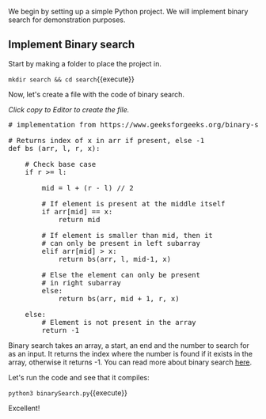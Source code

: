 We begin by setting up a simple Python project. 
We will implement binary search for demonstration purposes.

## Implement Binary search
Start by making a folder to place the project in.

`mkdir search && cd search`{{execute}}

Now, let's create a file with the code of binary search.

*Click copy to Editor to create the file.*
<pre class="file" data-filename="search/binarySearch.py" data-target="replace">
# implementation from https://www.geeksforgeeks.org/binary-search/

# Returns index of x in arr if present, else -1
def bs (arr, l, r, x):

	# Check base case
	if r >= l:

		mid = l + (r - l) // 2

		# If element is present at the middle itself
		if arr[mid] == x:
			return mid
		
		# If element is smaller than mid, then it
		# can only be present in left subarray
		elif arr[mid] > x:
			return bs(arr, l, mid-1, x)

		# Else the element can only be present
		# in right subarray
		else:
			return bs(arr, mid + 1, r, x)

	else:
		# Element is not present in the array
		return -1
</pre>

Binary search takes an array, a start, an end and the number to search for as an input. 
It returns the index where the number is found if it exists in the array, otherwise it returns -1. You can read more about binary search [here](https://www.geeksforgeeks.org/binary-search/).

Let's run the code and see that it compiles:

`python3 binarySearch.py`{{execute}}

Excellent! 



